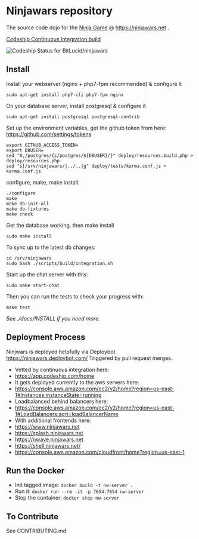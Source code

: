 # Ninjawars repository

The source code dojo for the [Ninja Game](https://www.ninjawars.net) @ https://ninjawars.net .

[Codeship Continuous Integration build](https://www.codeship.io/projects/41292)

![Codeship Status for BitLucid/ninjawars](https://codeship.com/projects/7c7b3800-3608-0132-36b5-4e1d56e5e814/status)

## Install

Install your webserver (nginx + php7-fpm recommended) & configure it

    sudo apt-get install php7-cli php7-fpm nginx

On your database server, install postgresql & configure it

    sudo apt-get install postgresql postgresql-contrib

Set up the environment variables, get the github token
from here: https://github.com/settings/tokens

    export GITHUB_ACCESS_TOKEN=
    export DBUSER=
    sed "0,/postgres/{s/postgres/${DBUSER}/}" deploy/resources.build.php > deploy/resources.php
    sed "s|/srv/ninjawars/|../..|g" deploy/tests/karma.conf.js > karma.conf.js

configure, make, make install:

    ./configure
    make
    make db-init-all
    make db-fixtures
    make check

Get the database working, then make install

    sudo make install

To sync up to the latest db changes:

    cd /srv/ninjawars
    sudo bash ./scripts/build/integration.sh

Start up the chat server with this:

    sudo make start-chat

Then you can run the tests to check your progress with:

    make test

_See ./docs/INSTALL if you need more._

## Deployment Process

Ninjwars is deployed helpfully via Deploybot https://ninjawars.deploybot.com/
Triggered by pull request merges.

-   Vetted by continuous integration here:
-   https://app.codeship.com/home
-   It gets deployed currently to the aws servers here:
-   https://console.aws.amazon.com/ec2/v2/home?region=us-east-1#Instances:instanceState=running
-   Loadbalanced behind balancers here:
-   https://console.aws.amazon.com/ec2/v2/home?region=us-east-1#LoadBalancers:sort=loadBalancerName
-   With additional frontends here:
-   https://www.ninjawars.net
-   https://splash.ninjawars.net
-   https://nwave.ninjawars.net
-   https://shell.ninjawars.net/
-   https://console.aws.amazon.com/cloudfront/home?region=us-east-1

## Run the Docker

-   Init tagged image: `docker build -t nw-server .`
-   Run it: `docker run --rm -it -p 7654:7654 nw-server`
-   Stop the container: `docker stop nw-server`

## To Contribute

See CONTRIBUTING.md
